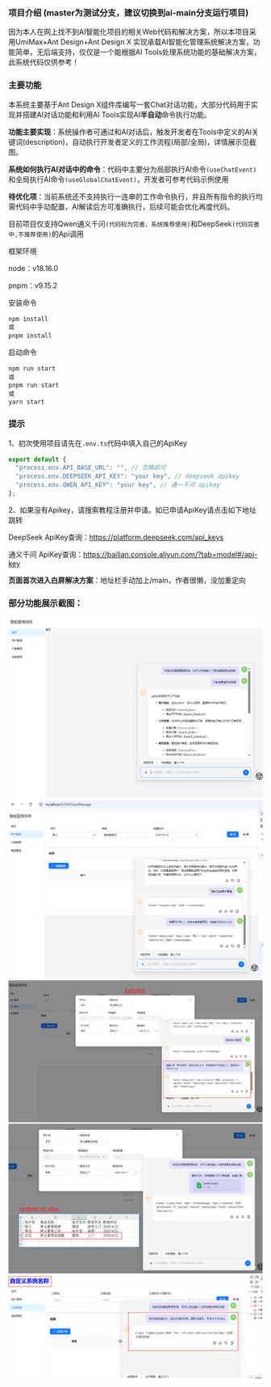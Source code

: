 ### 项目介绍 (master为测试分支，建议切换到ai-main分支运行项目)

因为本人在网上找不到AI智能化项目的相关Web代码和解决方案，所以本项目采用UmiMax+Ant Design+Ant Design X 实现承载AI智能化管理系统解决方案，功能简单，无后端支持，仅仅是一个能根据AI Tools处理系统功能的基础解决方案，此系统代码仅供参考！

### 主要功能

本系统主要基于Ant Design X组件库编写一套Chat对话功能，大部分代码用于实现并搭建AI对话功能和利用AI Tools实现AI**半自动**命令执行功能。

**功能主要实现**：系统操作者可通过和AI对话后，触发开发者在Tools中定义的AI关键词(description)，自动执行开发者定义的工作流程(局部/全局)，详情展示见截图。

**系统如何执行AI对话中的命令**：代码中主要分为局部执行AI命令`(useChatEvent)`和全局执行AI命令`(useGlobalChatEvent)`，开发者可参考代码示例使用

**待优化项**：当前系统还不支持执行一连串的工作命令执行，并且所有指令的执行均需代码中手动配置，AI解读后方可准确执行，后续可能会优化再度代码。

目前项目仅支持Qwen通义千问`(代码较为完善，系统推荐使用)`和DeepSeek`(代码完善中,不推荐使用)`的Api调用

框架环境

node：v18.16.0

pnpm：v9.15.2

安装命令

```sh
npm install
或
pnpm install
```

启动命令

```shell
npm run start
或
pnpm run start
或
yarn start
```

### 提示

1、初次使用项目请先在`.env.ts`代码中填入自己的ApiKey

```js
export default {
  "process.env.API_BASE_URL": "", // 忽略即可
  "process.env.DEEPSEEK_API_KEY": "your key", // deepseek apikey
  "process.env.QWEN_API_KEY": "your key", // 通一千问 apikey
};
```

2、如果没有Apikey，请搜索教程注册并申请。如已申请ApiKey请点击如下地址跳转

DeepSeek ApiKey查询：https://platform.deepseek.com/api_keys

通义千问 ApiKey查询：https://bailian.console.aliyun.com/?tab=model#/api-key

**页面首次进入白屏解决方案**：地址栏手动加上/main，作者很懒，没加重定向

### 部分功能展示截图：
![alt text](public/image.png)
![alt text](public/image-1.png)
![alt text](public/image-2.png)
![alt text](public/image-3.png)
![alt text](public/image-4.png)